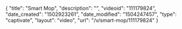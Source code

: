 {
    "title": "Smart Mop",
    "description": "",
    "videoid": "111179824",
    "date_created": "1502923261",
    "date_modified": "1504247457",
    "type": "captivate",
    "layout": "video",
    "url": "\/v\/smart-mop\/111179824"
}